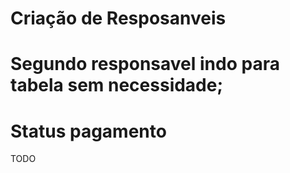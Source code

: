 # Criação de Resposanveis

# Segundo responsavel indo para tabela sem necessidade;

# Status pagamento
 TODO